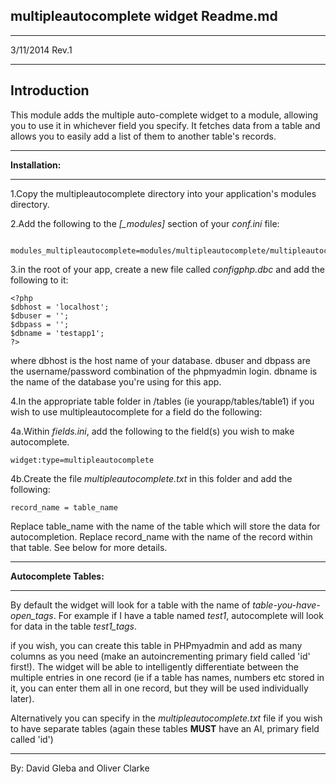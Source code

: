 **multipleautocomplete widget Readme.md**
-
---
3/11/2014 Rev.1

---
Introduction
-

This module adds the multiple auto-complete widget to a module, allowing you to use it in whichever field you specify. It fetches data from a table and allows you to easily add a list of them to another table's records.

---

**Installation:**

---

1.Copy the multipleautocomplete directory into your application's modules directory.

2.Add the following to the *[_modules]* section of your *conf.ini* file:
```
  modules_multipleautocomplete=modules/multipleautocomplete/multipleautocomplete.php
```
3.in the root of your app, create a new file called *configphp.dbc* and add the following to it:
```
<?php
$dbhost = 'localhost';
$dbuser = '';
$dbpass = '';
$dbname = 'testapp1';
?>
```
where dbhost is the host name of your database. dbuser and dbpass are the username/password combination of the phpmyadmin login. dbname is the name of the database you're using for this app.

4.In the appropriate table folder in /tables (ie yourapp/tables/table1) if you wish to use multipleautocomplete for a field do the following:

4a.Within *fields.ini*, add the following to the field(s) you wish to make autocomplete.
```
widget:type=multipleautocomplete
```
4b.Create the file *multipleautocomplete.txt* in this folder and add the following:
```
record_name = table_name
```
Replace table_name with the name of the table which will store the data for autocompletion. Replace record_name with the name of the record within that table. See below for more details.

---

**Autocomplete Tables:**

---

By default the widget will look for a table with the name of *table-you-have-open_tags*. For example if I have a table named *test1*, autocomplete will look for data in the table *test1_tags*.

if you wish, you can create this table in PHPmyadmin and add as many columns as you need (make an autoincrementing primary field called 'id' first!). The widget will be able to intelligently differentiate between the multiple entries in one record (ie if a table has names, numbers etc stored in it, you can enter them all in one record, but they will be used individually later).

Alternatively you can specify in the *multipleautocomplete.txt* file if you wish to have separate tables (again these tables **MUST** have an AI, primary field called 'id')

---

By: David Gleba and Oliver Clarke